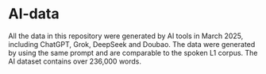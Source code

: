 # AI-data
All the data in this repository were generated by AI tools in March 2025, including ChatGPT, Grok, DeepSeek and Doubao. The data were generated by using the same prompt and are comparable to the spoken L1 corpus.
The AI dataset contains over 236,000 words.

